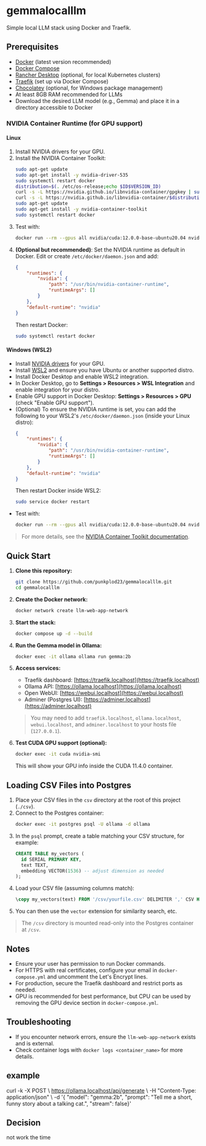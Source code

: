 # gemmalocalllm

Simple local LLM stack using Docker and Traefik.

## Prerequisites

- [Docker](https://docs.docker.com/get-docker/) (latest version recommended)
- [Docker Compose](https://docs.docker.com/compose/install/)
- [Rancher Desktop](https://rancherdesktop.io/) (optional, for local Kubernetes clusters)
- [Traefik](https://doc.traefik.io/traefik/) (set up via Docker Compose)
- [Chocolatey](https://chocolatey.org/install) (optional, for Windows package management)
- At least 8GB RAM recommended for LLMs
- Download the desired LLM model (e.g., Gemma) and place it in a directory accessible to Docker

### NVIDIA Container Runtime (for GPU support)

#### Linux

1. Install NVIDIA drivers for your GPU.
2. Install the NVIDIA Container Toolkit:
   ```sh
   sudo apt-get update
   sudo apt-get install -y nvidia-driver-535
   sudo systemctl restart docker
   distribution=$(. /etc/os-release;echo $ID$VERSION_ID)
   curl -s -L https://nvidia.github.io/libnvidia-container/gpgkey | sudo apt-key add -
   curl -s -L https://nvidia.github.io/libnvidia-container/$distribution/libnvidia-container.list | sudo tee /etc/apt/sources.list.d/nvidia-container-toolkit.list
   sudo apt-get update
   sudo apt-get install -y nvidia-container-toolkit
   sudo systemctl restart docker
   ```
3. Test with:
   ```sh
   docker run --rm --gpus all nvidia/cuda:12.0.0-base-ubuntu20.04 nvidia-smi
   ```
4. **(Optional but recommended)**: Set the NVIDIA runtime as default in Docker.
   Edit or create `/etc/docker/daemon.json` and add:
   ```json
   {
       "runtimes": {
           "nvidia": {
               "path": "/usr/bin/nvidia-container-runtime",
               "runtimeArgs": []
           }
       },
       "default-runtime": "nvidia"
   }
   ```
   Then restart Docker:
   ```sh
   sudo systemctl restart docker
   ```

#### Windows (WSL2)

- Install [NVIDIA drivers](https://www.nvidia.com/Download/index.aspx) for your GPU.
- Install [WSL2](https://docs.microsoft.com/en-us/windows/wsl/install) and ensure you have Ubuntu or another supported distro.
- Install Docker Desktop and enable WSL2 integration.
- In Docker Desktop, go to **Settings > Resources > WSL Integration** and enable integration for your distro.
- Enable GPU support in Docker Desktop: **Settings > Resources > GPU** (check "Enable GPU support").
- (Optional) To ensure the NVIDIA runtime is set, you can add the following to your WSL2's `/etc/docker/daemon.json` (inside your Linux distro):
   ```json
   {
       "runtimes": {
           "nvidia": {
               "path": "/usr/bin/nvidia-container-runtime",
               "runtimeArgs": []
           }
       },
       "default-runtime": "nvidia"
   }
   ```
   Then restart Docker inside WSL2:
   ```sh
   sudo service docker restart
   ```
- Test with:
   ```sh
   docker run --rm --gpus all nvidia/cuda:12.0.0-base-ubuntu20.04 nvidia-smi
   ```

> For more details, see the [NVIDIA Container Toolkit documentation](https://docs.nvidia.com/datacenter/cloud-native/container-toolkit/latest/install-guide.html).

## Quick Start

1. **Clone this repository:**
   ```sh
   git clone https://github.com/punkplod23/gemmalocalllm.git
   cd gemmalocalllm
   ```

2. **Create the Docker network:**
   ```sh
   docker network create llm-web-app-network
   ```

3. **Start the stack:**
   ```sh
   docker compose up -d --build
   ```

4. **Run the Gemma model in Ollama:**
   ```sh
   docker exec -it ollama ollama run gemma:2b
   ```

5. **Access services:**
   - Traefik dashboard: [https://traefik.localhost](https://traefik.localhost)
   - Ollama API: [https://ollama.localhost](https://ollama.localhost)
   - Open WebUI: [https://webui.localhost](https://webui.localhost)
   - Adminer (Postgres UI): [https://adminer.localhost](https://adminer.localhost)

   > You may need to add `traefik.localhost`, `ollama.localhost`, `webui.localhost`, and `adminer.localhost` to your hosts file (`127.0.0.1`).

6. **Test CUDA GPU support (optional):**
   ```sh
   docker exec -it cuda nvidia-smi
   ```
   This will show your GPU info inside the CUDA 11.4.0 container.

## Loading CSV Files into Postgres

1. Place your CSV files in the `csv` directory at the root of this project (`./csv`).
2. Connect to the Postgres container:
   ```sh
   docker exec -it postgres psql -U ollama -d ollama
   ```
3. In the `psql` prompt, create a table matching your CSV structure, for example:
   ```sql
   CREATE TABLE my_vectors (
     id SERIAL PRIMARY KEY,
     text TEXT,
     embedding VECTOR(1536) -- adjust dimension as needed
   );
   ```
4. Load your CSV file (assuming columns match):
   ```sql
   \copy my_vectors(text) FROM '/csv/yourfile.csv' DELIMITER ',' CSV HEADER;
   ```
5. You can then use the `vector` extension for similarity search, etc.

> The `/csv` directory is mounted read-only into the Postgres container at `/csv`.

## Notes

- Ensure your user has permission to run Docker commands.
- For HTTPS with real certificates, configure your email in `docker-compose.yml` and uncomment the Let's Encrypt lines.
- For production, secure the Traefik dashboard and restrict ports as needed.
- GPU is recommended for best performance, but CPU can be used by removing the GPU device section in `docker-compose.yml`.

## Troubleshooting

- If you encounter network errors, ensure the `llm-web-app-network` exists and is external.
- Check container logs with `docker logs <container_name>` for more details.

## example
curl -k -X POST \ https://ollama.localhost/api/generate \ -H "Content-Type: application/json" \ -d '{   "model": "gemma:2b",    "prompt": "Tell me a short, funny story about a talking cat.",  "stream": false}'

## Decision
not work the time